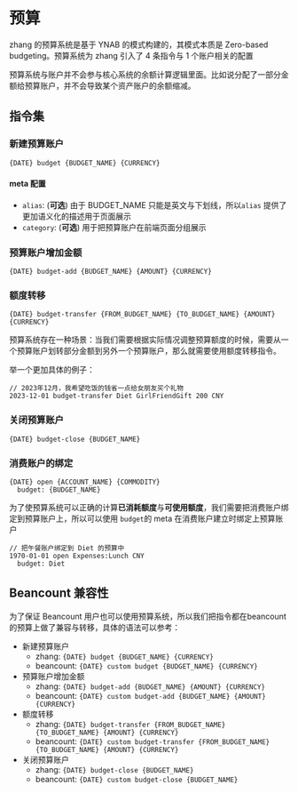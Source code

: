 # 预算

zhang 的预算系统是基于 YNAB 的模式构建的，其模式本质是 Zero-based budgeting。预算系统为 zhang 引入了 4 条指令与 1 个账户相关的配置

预算系统与账户并不会参与核心系统的余额计算逻辑里面。比如说分配了一部分金额给预算账户，并不会导致某个资产账户的余额缩减。
## 指令集
### 新建预算账户
```zhang
{DATE} budget {BUDGET_NAME} {CURRENCY}
```
#### meta 配置
 - `alias`: (**可选**) 由于 BUDGET_NAME 只能是英文与下划线，所以`alias` 提供了更加语义化的描述用于页面展示
 - `category`: (**可选**) 用于把预算账户在前端页面分组展示

### 预算账户增加金额
```zhang
{DATE} budget-add {BUDGET_NAME} {AMOUNT} {CURRENCY}
```

### 额度转移
```zhang
{DATE} budget-transfer {FROM_BUDGET_NAME} {TO_BUDGET_NAME} {AMOUNT} {CURRENCY}
```
预算系统存在一种场景：当我们需要根据实际情况调整预算额度的时候，需要从一个预算账户划转部分金额到另外一个预算账户，那么就需要使用额度转移指令。

举一个更加具体的例子：
```zhang
// 2023年12月，我希望吃饭的钱省一点给女朋友买个礼物
2023-12-01 budget-transfer Diet GirlFriendGift 200 CNY
```

### 关闭预算账户
```zhang
{DATE} budget-close {BUDGET_NAME}
```

### 消费账户的绑定
```zhang
{DATE} open {ACCOUNT_NAME} {COMMODITY}
  budget: {BUDGET_NAME}
```
为了使预算系统可以正确的计算**已消耗额度**与**可使用额度**，我们需要把消费账户绑定到预算账户上，所以可以使用 `budget`的 meta 在消费账户建立时绑定上预算账户

```zhang
// 把午餐账户绑定到 Diet 的预算中
1970-01-01 open Expenses:Lunch CNY
  budget: Diet
```


## Beancount 兼容性

为了保证 Beancount 用户也可以使用预算系统，所以我们把指令都在beancount的预算上做了兼容与转移，具体的语法可以参考：
 - 新建预算账户
   - zhang: `{DATE} budget {BUDGET_NAME} {CURRENCY}`
   - beancount: `{DATE} custom budget {BUDGET_NAME} {CURRENCY}`
- 预算账户增加金额
    - zhang: `{DATE} budget-add {BUDGET_NAME} {AMOUNT} {CURRENCY}`
    - beancount: `{DATE} custom budget-add {BUDGET_NAME} {AMOUNT} {CURRENCY}`
- 额度转移
    - zhang: `{DATE} budget-transfer {FROM_BUDGET_NAME} {TO_BUDGET_NAME} {AMOUNT} {CURRENCY}`
    - beancount: `{DATE} custom budget-transfer {FROM_BUDGET_NAME} {TO_BUDGET_NAME} {AMOUNT} {CURRENCY}`
- 关闭预算账户
    - zhang: `{DATE} budget-close {BUDGET_NAME}`
    - beancount: `{DATE} custom budget-close {BUDGET_NAME}`

